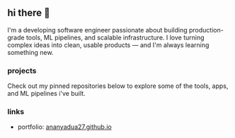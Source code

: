 ## hi there 👋

I'm a developing software engineer passionate about building production-grade tools, ML pipelines, and scalable infrastructure. I love turning complex ideas into clean, usable products — and I'm always learning something new.

### projects

Check out my pinned repositories below to explore some of the tools, apps, and ML pipelines i've built.

### links

- portfolio: [ananyadua27.github.io](https://ananyadua27.github.io/my-website/)  
